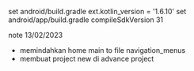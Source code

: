 set android/build.gradle  ext.kotlin_version = '1.6.10'
set android/app/build.gradle compileSdkVersion 31


note 13/02/2023
- memindahkan home main to file navigation_menus 
- membuat project new di advance project 
 

